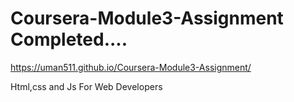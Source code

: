 # Coursera-Module3-Assignment Completed....

https://uman511.github.io/Coursera-Module3-Assignment/

Html,css and Js For Web Developers
